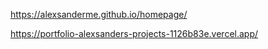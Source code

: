 https://alexsanderme.github.io/homepage/

https://portfolio-alexsanders-projects-1126b83e.vercel.app/
